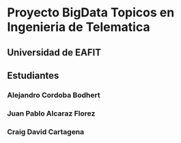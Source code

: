# Proyecto BigData Topicos en Ingenieria de Telematica 
   ## Universidad de EAFIT 
  
  ## Estudiantes 
  ### Alejandro Cordoba Bodhert 
  ### Juan Pablo Alcaraz Florez 
  ### Craig David Cartagena 
